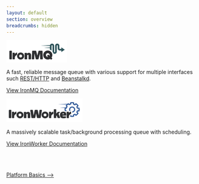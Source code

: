 ```yaml
---
layout: default
section: overview
breadcrumbs: hidden
---
```


[![IronMQ](/images/logo_mq.png "IronMq")](/mq)

A fast, reliable message queue with various support for multiple interfaces such [REST/HTTP](/mq/reference/api) and [Beanstalkd](/mq/code/beanstalkd).

<a href="/mq" class="next_item">View IronMQ Documentation</a>
<br clear="all" />


[![IronWorker](/images/logo_worker.png "IronWorker")](/worker)

A massively scalable task/background processing queue with scheduling.


<a href="/worker" class="next_item">View IronWorker Documentation</a>
<br clear="all" />

<br />
<br />
<br />
<a href="/overview/platform" class="next_item">Platform Basics --></a>

